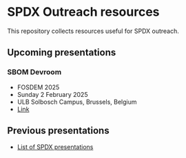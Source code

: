 ﻿# SPDX Outreach resources

This repository collects resources useful for SPDX outreach.

## Upcoming presentations

### SBOM Devroom

- FOSDEM 2025
- Sunday 2 February 2025
- ULB Solbosch Campus, Brussels, Belgium
- [Link](https://fosdem.org/2025/schedule/track/sbom/)

## Previous presentations

- [List of SPDX presentations](./SPDX-presentations.md)
